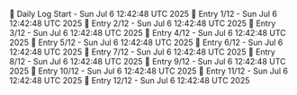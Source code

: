 📅 Daily Log Start - Sun Jul  6 12:42:48 UTC 2025
📌 Entry 1/12 - Sun Jul  6 12:42:48 UTC 2025
📌 Entry 2/12 - Sun Jul  6 12:42:48 UTC 2025
📌 Entry 3/12 - Sun Jul  6 12:42:48 UTC 2025
📌 Entry 4/12 - Sun Jul  6 12:42:48 UTC 2025
📌 Entry 5/12 - Sun Jul  6 12:42:48 UTC 2025
📌 Entry 6/12 - Sun Jul  6 12:42:48 UTC 2025
📌 Entry 7/12 - Sun Jul  6 12:42:48 UTC 2025
📌 Entry 8/12 - Sun Jul  6 12:42:48 UTC 2025
📌 Entry 9/12 - Sun Jul  6 12:42:48 UTC 2025
📌 Entry 10/12 - Sun Jul  6 12:42:48 UTC 2025
📌 Entry 11/12 - Sun Jul  6 12:42:48 UTC 2025
📌 Entry 12/12 - Sun Jul  6 12:42:48 UTC 2025
